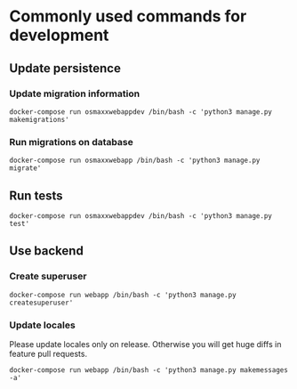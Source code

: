 # Commonly used commands for development

## Update persistence

### Update migration information

```shell
docker-compose run osmaxxwebappdev /bin/bash -c 'python3 manage.py makemigrations'
```

### Run migrations on database
```shell
docker-compose run osmaxxwebapp /bin/bash -c 'python3 manage.py migrate'
```


## Run tests
```shell
docker-compose run osmaxxwebappdev /bin/bash -c 'python3 manage.py test'
```


## Use backend

### Create superuser

```shell
docker-compose run webapp /bin/bash -c 'python3 manage.py createsuperuser'
```

### Update locales
Please update locales only on release. Otherwise you will get huge diffs in feature pull requests.

```shell
docker-compose run webapp /bin/bash -c 'python3 manage.py makemessages -a'
```
